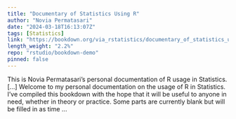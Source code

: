 ```yaml
---
title: "Documentary of Statistics Using R"
author: "Novia Permatasari"
date: "2024-03-18T16:13:07Z"
tags: [Statistics]
link: "https://bookdown.org/via_rstatistics/documentary_of_statistics_using_r/"
length_weight: "2.2%"
repo: "rstudio/bookdown-demo"
pinned: false
---
```


This is Novia Permatasari’s personal documentation of R usage in Statistics. [...] Welcome to my personal documentation on the usage of R in Statistics. I’ve compiled this bookdown with the hope that it will be useful to anyone in need, whether in theory or practice. Some parts are currently blank but will be filled in as time ...
